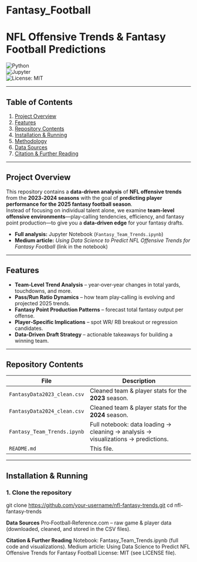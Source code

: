 # Fantasy_Football
# NFL Offensive Trends & Fantasy Football Predictions

![Python](https://img.shields.io/badge/python-3.10%2B-blue?logo=python)  
![Jupyter](https://img.shields.io/badge/Jupyter-Notebook-%23F37626?logo=jupyter)  
![License: MIT](https://img.shields.io/badge/License-MIT-green)

---

## Table of Contents
1. [Project Overview](#project-overview)  
2. [Features](#features)  
3. [Repository Contents](#repository-contents)  
4. [Installation & Running](#installation--running)  
5. [Methodology](#methodology)  
6. [Data Sources](#data-sources)  
7. [Citation & Further Reading](#citation--further-reading)  

---

## Project Overview
This repository contains a **data‑driven analysis** of **NFL offensive trends** from the **2023‑2024 seasons** with the goal of **predicting player performance for the 2025 fantasy football season**.  
Instead of focusing on individual talent alone, we examine **team‑level offensive environments**—play‑calling tendencies, efficiency, and fantasy point production—to give you a **data‑driven edge** for your fantasy drafts.

- **Full analysis:** Jupyter Notebook (`Fantasy_Team_Trends.ipynb`)  
- **Medium article:** *Using Data Science to Predict NFL Offensive Trends for Fantasy Football* (link in the notebook)

---

## Features
- **Team‑Level Trend Analysis** – year‑over‑year changes in total yards, touchdowns, and more.  
- **Pass/Run Ratio Dynamics** – how team play‑calling is evolving and projected 2025 trends.  
- **Fantasy Point Production Patterns** – forecast total fantasy output per offense.  
- **Player‑Specific Implications** – spot WR/ RB breakout or regression candidates.  
- **Data‑Driven Draft Strategy** – actionable takeaways for building a winning team.

---

## Repository Contents
| File | Description |
|------|------------|
| `FantasyData2023_clean.csv` | Cleaned team & player stats for the **2023** season. |
| `FantasyData2024_clean.csv` | Cleaned team & player stats for the **2024** season. |
| `Fantasy_Team_Trends.ipynb` | Full notebook: data loading → cleaning → analysis → visualizations → predictions. |
| `README.md` | This file. |

---

## Installation & Running

### 1. Clone the repository
git clone https://github.com/your-username/nfl-fantasy-trends.git
cd nfl-fantasy-trends

**Data Sources**
Pro‑Football‑Reference.com – raw game & player data (downloaded, cleaned, and stored in the CSV files).

**Citation & Further Reading**
Notebook: Fantasy_Team_Trends.ipynb (full code and visualizations).
Medium article: Using Data Science to Predict NFL Offensive Trends for Fantasy Football
License: MIT (see LICENSE file).
